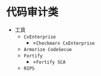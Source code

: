 # 代码审计类

* 工具
  * `CxEnterprise`
    * =`Checkmarx CxEnterprise`
  * `Armorize CodeSecue`
  * `Fortify`
    * =`Fortify SCA`
  * `RIPS`
